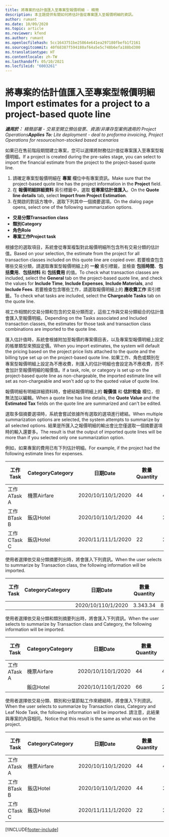 ```yaml
---
title: 將專案的估計值匯入至專案型報價明細 - 精簡
description: 本主題提供有關如何將估計值從專案匯入至報價明細的資訊。
author: rumant
ms.date: 10/09/2020
ms.topic: article
ms.reviewer: kfend
ms.author: rumant
ms.openlocfilehash: 5cc1643751be25864e641ea297180fbefb1f2161
ms.sourcegitcommit: 40f68387f594180af64a5e5c748b6efa188bd300
ms.translationtype: HT
ms.contentlocale: zh-TW
ms.lasthandoff: 05/10/2021
ms.locfileid: "6003261"
---
```

# <a name="import-estimates-for-a-project-to-a-project-based-quote-line"></a><span data-ttu-id="fb0a5-103">將專案的估計值匯入至專案型報價明細</span><span class="sxs-lookup"><span data-stu-id="fb0a5-103">Import estimates for a project to a project-based quote line</span></span> 

<span data-ttu-id="fb0a5-104">_**適用於：** 精簡部署 - 交易至開立預估發票、資源/非庫存型案例適用的 Project Operations_</span><span class="sxs-lookup"><span data-stu-id="fb0a5-104">_**Applies To:** Lite deployment - deal to proforma invoicing, Project Operations for resource/non-stocked based scenarios_</span></span>

<span data-ttu-id="fb0a5-105">如果已在售前階段期間建立專案，您可以選擇將財務估計值從專案匯入至專案型報價明細。</span><span class="sxs-lookup"><span data-stu-id="fb0a5-105">If a project is created during the pre-sales stage, you can select to import the financial estimate from the project to the project-based quote line.</span></span>

1. <span data-ttu-id="fb0a5-106">請確定專案型報價明細在 **專案** 欄位中有專案資訊。</span><span class="sxs-lookup"><span data-stu-id="fb0a5-106">Make sure that the project-based quote line has the project information in the **Project** field.</span></span>
2. <span data-ttu-id="fb0a5-107">在 **報價明細詳細資料** 索引標籤中，選取 **從專案估計值匯入**。</span><span class="sxs-lookup"><span data-stu-id="fb0a5-107">On the **Quote line details** tab, select **Import from Project Estimation**.</span></span>
3. <span data-ttu-id="fb0a5-108">在開啟的對話方塊中，選取下列其中一個摘要選項。</span><span class="sxs-lookup"><span data-stu-id="fb0a5-108">On the dialog page opens, select one of the following summarization options.</span></span>

  - <span data-ttu-id="fb0a5-109">**交易分類**</span><span class="sxs-lookup"><span data-stu-id="fb0a5-109">**Transaction class**</span></span>
  - <span data-ttu-id="fb0a5-110">**類別**</span><span class="sxs-lookup"><span data-stu-id="fb0a5-110">**Category**</span></span>
  - <span data-ttu-id="fb0a5-111">**角色**</span><span class="sxs-lookup"><span data-stu-id="fb0a5-111">**Role**</span></span> 
  - <span data-ttu-id="fb0a5-112">**專案工作**</span><span class="sxs-lookup"><span data-stu-id="fb0a5-112">**Project task**</span></span>

<span data-ttu-id="fb0a5-113">根據您的選取項目，系統會從專案複製對此報價明細所包含所有交易分類的估計值。</span><span class="sxs-lookup"><span data-stu-id="fb0a5-113">Based on your selection, the estimate from the project for all transaction classes included on this quote line are copied over.</span></span> <span data-ttu-id="fb0a5-114">若要檢查包含哪些交易分類，請選取專案型報價明細上的 **一般** 索引標籤，並檢查 **包括時間**、**包括費用**、**包括材料** 和 **包括費用** 的值。</span><span class="sxs-lookup"><span data-stu-id="fb0a5-114">To check what transaction classes are included, select the **General** tab on the project-based quote line, and check the values for **Include Time**, **Include Expenses**, **Include Materials**, and **Include Fees**.</span></span>  <span data-ttu-id="fb0a5-115">若要檢查包含哪些工作，請選取報價明細上的 **應收費工作** 索引標籤。</span><span class="sxs-lookup"><span data-stu-id="fb0a5-115">To check what tasks are included, select the **Chargeable Tasks** tab on the quote line.</span></span>

<span data-ttu-id="fb0a5-116">視工作相關的交易分類和包含的交易分類而定，這些工作與交易分類組合的估計值會匯入至報價明細。</span><span class="sxs-lookup"><span data-stu-id="fb0a5-116">Depending on the Tasks associated and Included transaction classes, the estimates for those task and transaction class combinations are imported to the quote line.</span></span>

<span data-ttu-id="fb0a5-117">匯入估計值時，系統會根據附加至報價的專案價目表，以及專案型報價明細上設定的帳單類型來預設定價。</span><span class="sxs-lookup"><span data-stu-id="fb0a5-117">When you import estimates, the system will default the pricing based on the project price lists attached to the quote and the billing type set up on the project-based quote line.</span></span> <span data-ttu-id="fb0a5-118">如果工作、角色或類別在專案型報價明細上設定為不應收費，則匯入的估計明細也會設定為不應收費，而不會加計至報價明細的報價值。</span><span class="sxs-lookup"><span data-stu-id="fb0a5-118">If a task, role, or category is set up on the project-based quote line as non-chargeable, the imported estimate line will set as non-chargeable and won't add up to the quoted value of quote line.</span></span>

<span data-ttu-id="fb0a5-119">報價明細有明細詳細資料時，會總結報價明細上的 **報價值** 和 **估計稅金** 欄位，但無法加以編輯。</span><span class="sxs-lookup"><span data-stu-id="fb0a5-119">When a quote line has line details, the **Quote Value** and the **Estimated Tax** fields on the quote line are summarized and can't be edited.</span></span>

<span data-ttu-id="fb0a5-120">選取多個摘要選項時，系統會嘗試依據所有選取的選項進行總結。</span><span class="sxs-lookup"><span data-stu-id="fb0a5-120">When multiple summarization options are selected, the system attempts to summarize by all selected options.</span></span> <span data-ttu-id="fb0a5-121">結果是所匯入之報價明細的輸出會比您僅選取一個摘要選項時的輸入還要多。</span><span class="sxs-lookup"><span data-stu-id="fb0a5-121">The result is that the output of imported quote lines will be more than if you selected only one summarization option.</span></span>

<span data-ttu-id="fb0a5-122">例如，如果專案的費用已有下列估計明細。</span><span class="sxs-lookup"><span data-stu-id="fb0a5-122">For example, if the project had the following estimate lines for expenses.</span></span>

| <span data-ttu-id="fb0a5-123">工作​​</span><span class="sxs-lookup"><span data-stu-id="fb0a5-123">Task</span></span> | <span data-ttu-id="fb0a5-124">Category</span><span class="sxs-lookup"><span data-stu-id="fb0a5-124">Category</span></span> | <span data-ttu-id="fb0a5-125">日期</span><span class="sxs-lookup"><span data-stu-id="fb0a5-125">Date</span></span> | <span data-ttu-id="fb0a5-126">數量</span><span class="sxs-lookup"><span data-stu-id="fb0a5-126">Quantity</span></span> | <span data-ttu-id="fb0a5-127">單價</span><span class="sxs-lookup"><span data-stu-id="fb0a5-127">Unit price</span></span> | <span data-ttu-id="fb0a5-128">總數</span><span class="sxs-lookup"><span data-stu-id="fb0a5-128">Amount</span></span> |
| --- | --- | --- | --- | --- | --- |
| <span data-ttu-id="fb0a5-129">工作 A</span><span class="sxs-lookup"><span data-stu-id="fb0a5-129">Task A</span></span> | <span data-ttu-id="fb0a5-130">機票</span><span class="sxs-lookup"><span data-stu-id="fb0a5-130">Airfare</span></span> | <span data-ttu-id="fb0a5-131">2020/10/1</span><span class="sxs-lookup"><span data-stu-id="fb0a5-131">10/1/2020</span></span> | <span data-ttu-id="fb0a5-132">4</span><span class="sxs-lookup"><span data-stu-id="fb0a5-132">4</span></span> | <span data-ttu-id="fb0a5-133">400</span><span class="sxs-lookup"><span data-stu-id="fb0a5-133">400</span></span> | <span data-ttu-id="fb0a5-134">1600</span><span class="sxs-lookup"><span data-stu-id="fb0a5-134">1600</span></span> |
| <span data-ttu-id="fb0a5-135">工作 B</span><span class="sxs-lookup"><span data-stu-id="fb0a5-135">Task B</span></span> | <span data-ttu-id="fb0a5-136">飯店</span><span class="sxs-lookup"><span data-stu-id="fb0a5-136">Hotel</span></span> | <span data-ttu-id="fb0a5-137">2020/10/1</span><span class="sxs-lookup"><span data-stu-id="fb0a5-137">10/1/2020</span></span> | <span data-ttu-id="fb0a5-138">4</span><span class="sxs-lookup"><span data-stu-id="fb0a5-138">4</span></span> | <span data-ttu-id="fb0a5-139">200</span><span class="sxs-lookup"><span data-stu-id="fb0a5-139">200</span></span> | <span data-ttu-id="fb0a5-140">800</span><span class="sxs-lookup"><span data-stu-id="fb0a5-140">800</span></span> |
| <span data-ttu-id="fb0a5-141">工作 C</span><span class="sxs-lookup"><span data-stu-id="fb0a5-141">Task C</span></span> | <span data-ttu-id="fb0a5-142">飯店</span><span class="sxs-lookup"><span data-stu-id="fb0a5-142">Hotel</span></span> | <span data-ttu-id="fb0a5-143">2020/11/1</span><span class="sxs-lookup"><span data-stu-id="fb0a5-143">11/1/2020</span></span> | <span data-ttu-id="fb0a5-144">2</span><span class="sxs-lookup"><span data-stu-id="fb0a5-144">2</span></span> | <span data-ttu-id="fb0a5-145">200</span><span class="sxs-lookup"><span data-stu-id="fb0a5-145">200</span></span> | <span data-ttu-id="fb0a5-146">400</span><span class="sxs-lookup"><span data-stu-id="fb0a5-146">400</span></span> |

<span data-ttu-id="fb0a5-147">使用者選擇依交易分類摘要列出時，將會匯入下列資訊。</span><span class="sxs-lookup"><span data-stu-id="fb0a5-147">When the user selects to summarize by Transaction class, the following information will be imported.</span></span>

| <span data-ttu-id="fb0a5-148">工作​​</span><span class="sxs-lookup"><span data-stu-id="fb0a5-148">Task</span></span> | <span data-ttu-id="fb0a5-149">Category</span><span class="sxs-lookup"><span data-stu-id="fb0a5-149">Category</span></span> | <span data-ttu-id="fb0a5-150">日期</span><span class="sxs-lookup"><span data-stu-id="fb0a5-150">Date</span></span> | <span data-ttu-id="fb0a5-151">數量</span><span class="sxs-lookup"><span data-stu-id="fb0a5-151">Quantity</span></span> | <span data-ttu-id="fb0a5-152">單價</span><span class="sxs-lookup"><span data-stu-id="fb0a5-152">Unit price</span></span> | <span data-ttu-id="fb0a5-153">總數</span><span class="sxs-lookup"><span data-stu-id="fb0a5-153">Amount</span></span> |
| --- | --- | --- | --- | --- | --- |
|||<span data-ttu-id="fb0a5-154">2020/10/1</span><span class="sxs-lookup"><span data-stu-id="fb0a5-154">10/1/2020</span></span> | <span data-ttu-id="fb0a5-155">3.34</span><span class="sxs-lookup"><span data-stu-id="fb0a5-155">3.34</span></span> | <span data-ttu-id="fb0a5-156">840</span><span class="sxs-lookup"><span data-stu-id="fb0a5-156">840</span></span> | <span data-ttu-id="fb0a5-157">2800</span><span class="sxs-lookup"><span data-stu-id="fb0a5-157">2800</span></span> |

<span data-ttu-id="fb0a5-158">使用者選擇依交易分類和類別摘要列出時，將會匯入下列資訊。</span><span class="sxs-lookup"><span data-stu-id="fb0a5-158">When the user selects to summarize by Transaction class and Category, the following information will be imported.</span></span>

| <span data-ttu-id="fb0a5-159">工作​​</span><span class="sxs-lookup"><span data-stu-id="fb0a5-159">Task</span></span> | <span data-ttu-id="fb0a5-160">Category</span><span class="sxs-lookup"><span data-stu-id="fb0a5-160">Category</span></span> | <span data-ttu-id="fb0a5-161">日期</span><span class="sxs-lookup"><span data-stu-id="fb0a5-161">Date</span></span> | <span data-ttu-id="fb0a5-162">數量</span><span class="sxs-lookup"><span data-stu-id="fb0a5-162">Quantity</span></span> | <span data-ttu-id="fb0a5-163">單價</span><span class="sxs-lookup"><span data-stu-id="fb0a5-163">Unit price</span></span> | <span data-ttu-id="fb0a5-164">總數</span><span class="sxs-lookup"><span data-stu-id="fb0a5-164">Amount</span></span> |
| --- | --- | --- | --- | --- | --- |
| <span data-ttu-id="fb0a5-165">工作 A</span><span class="sxs-lookup"><span data-stu-id="fb0a5-165">Task A</span></span> | <span data-ttu-id="fb0a5-166">機票</span><span class="sxs-lookup"><span data-stu-id="fb0a5-166">Airfare</span></span> | <span data-ttu-id="fb0a5-167">2020/10/1</span><span class="sxs-lookup"><span data-stu-id="fb0a5-167">10/1/2020</span></span> | <span data-ttu-id="fb0a5-168">4</span><span class="sxs-lookup"><span data-stu-id="fb0a5-168">4</span></span> | <span data-ttu-id="fb0a5-169">400</span><span class="sxs-lookup"><span data-stu-id="fb0a5-169">400</span></span> | <span data-ttu-id="fb0a5-170">1600</span><span class="sxs-lookup"><span data-stu-id="fb0a5-170">1600</span></span> |
| | <span data-ttu-id="fb0a5-171">飯店</span><span class="sxs-lookup"><span data-stu-id="fb0a5-171">Hotel</span></span> | <span data-ttu-id="fb0a5-172">2020/10/1</span><span class="sxs-lookup"><span data-stu-id="fb0a5-172">10/1/2020</span></span> | <span data-ttu-id="fb0a5-173">6</span><span class="sxs-lookup"><span data-stu-id="fb0a5-173">6</span></span> | <span data-ttu-id="fb0a5-174">200</span><span class="sxs-lookup"><span data-stu-id="fb0a5-174">200</span></span> | <span data-ttu-id="fb0a5-175">1200</span><span class="sxs-lookup"><span data-stu-id="fb0a5-175">1200</span></span> |

<span data-ttu-id="fb0a5-176">使用者選擇依交易分類、類別和分葉節點工作來總結時，將會匯入下列資訊。</span><span class="sxs-lookup"><span data-stu-id="fb0a5-176">When the user selects to summarize by Transaction class, Category and Leaf Node Task, the following information will be imported.</span></span> <span data-ttu-id="fb0a5-177">請注意，此結果與專案的內容相同。</span><span class="sxs-lookup"><span data-stu-id="fb0a5-177">Notice that this result is the same as what was on the project.</span></span>

| <span data-ttu-id="fb0a5-178">工作​​</span><span class="sxs-lookup"><span data-stu-id="fb0a5-178">Task</span></span> | <span data-ttu-id="fb0a5-179">Category</span><span class="sxs-lookup"><span data-stu-id="fb0a5-179">Category</span></span> | <span data-ttu-id="fb0a5-180">日期</span><span class="sxs-lookup"><span data-stu-id="fb0a5-180">Date</span></span> | <span data-ttu-id="fb0a5-181">數量</span><span class="sxs-lookup"><span data-stu-id="fb0a5-181">Quantity</span></span> | <span data-ttu-id="fb0a5-182">單價</span><span class="sxs-lookup"><span data-stu-id="fb0a5-182">Unit price</span></span> | <span data-ttu-id="fb0a5-183">總數</span><span class="sxs-lookup"><span data-stu-id="fb0a5-183">Amount</span></span> |
| --- | --- | --- | --- | --- | --- |
| <span data-ttu-id="fb0a5-184">工作 A</span><span class="sxs-lookup"><span data-stu-id="fb0a5-184">Task A</span></span> | <span data-ttu-id="fb0a5-185">機票</span><span class="sxs-lookup"><span data-stu-id="fb0a5-185">Airfare</span></span> | <span data-ttu-id="fb0a5-186">2020/10/1</span><span class="sxs-lookup"><span data-stu-id="fb0a5-186">10/1/2020</span></span> | <span data-ttu-id="fb0a5-187">4</span><span class="sxs-lookup"><span data-stu-id="fb0a5-187">4</span></span> | <span data-ttu-id="fb0a5-188">400</span><span class="sxs-lookup"><span data-stu-id="fb0a5-188">400</span></span> | <span data-ttu-id="fb0a5-189">1600</span><span class="sxs-lookup"><span data-stu-id="fb0a5-189">1600</span></span> |
| <span data-ttu-id="fb0a5-190">工作 B</span><span class="sxs-lookup"><span data-stu-id="fb0a5-190">Task B</span></span> | <span data-ttu-id="fb0a5-191">飯店</span><span class="sxs-lookup"><span data-stu-id="fb0a5-191">Hotel</span></span> | <span data-ttu-id="fb0a5-192">2020/10/1</span><span class="sxs-lookup"><span data-stu-id="fb0a5-192">10/1/2020</span></span> | <span data-ttu-id="fb0a5-193">4</span><span class="sxs-lookup"><span data-stu-id="fb0a5-193">4</span></span> | <span data-ttu-id="fb0a5-194">200</span><span class="sxs-lookup"><span data-stu-id="fb0a5-194">200</span></span> | <span data-ttu-id="fb0a5-195">800</span><span class="sxs-lookup"><span data-stu-id="fb0a5-195">800</span></span> |
| <span data-ttu-id="fb0a5-196">工作 C</span><span class="sxs-lookup"><span data-stu-id="fb0a5-196">Task C</span></span> | <span data-ttu-id="fb0a5-197">飯店</span><span class="sxs-lookup"><span data-stu-id="fb0a5-197">Hotel</span></span> | <span data-ttu-id="fb0a5-198">2020/11/1</span><span class="sxs-lookup"><span data-stu-id="fb0a5-198">11/1/2020</span></span> | <span data-ttu-id="fb0a5-199">2</span><span class="sxs-lookup"><span data-stu-id="fb0a5-199">2</span></span> | <span data-ttu-id="fb0a5-200">200</span><span class="sxs-lookup"><span data-stu-id="fb0a5-200">200</span></span> | <span data-ttu-id="fb0a5-201">400</span><span class="sxs-lookup"><span data-stu-id="fb0a5-201">400</span></span> |


[!INCLUDE[footer-include](../../includes/footer-banner.md)]
